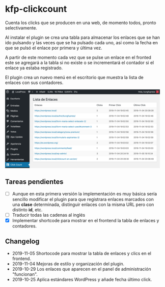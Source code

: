 # kfp-clickcount

Cuenta los clicks que se producen en una web, de momento todos, pronto selectivamente.

Al instalar el plugin se crea una tabla para almacenar los enlaces que se han ido pulsando y las veces que se ha pulsado cada uno, así como la fecha en que se pulsó el enlace por primera y última vez.

A partir de este momento cada vez que se pulse un enlace en el fronted este se agregará a la tabla si no existe o se incrementará el contador si el enlace ya estaba registrado.

El plugin crea un nuevo menú en el escritorio que muestra la lista de enlaces con sus contadores. 

![Tabla con enlaces y contadores](img/kfp-clickcount-admin.png)

## Tareas pendientes 

- [ ] Aunque en esta primera versión la implementación es muy básica sería sencillo modificar el plugin para que registrara enlaces marcados con una **clase** determinada, distinguir enlaces con la misma URL pero con distinto **id**, etc.
- [ ] Traducir todas las cadenas al inglés
- [x] Implementar shortcode para mostrar en el frontend la tabla de enlaces y contadores.

## Changelog

- 2019-11-05 Shortocode para mostrar la tabla de enlaces y clics en el frontend.
- 2019-11-04 Mejoras de estilo y organización del plugin.
- 2019-10-29 Los enlaces que aparecen en el panel de administración "funcionan".
- 2019-10-25 Aplica estándares WordPress y añade fecha último click.
